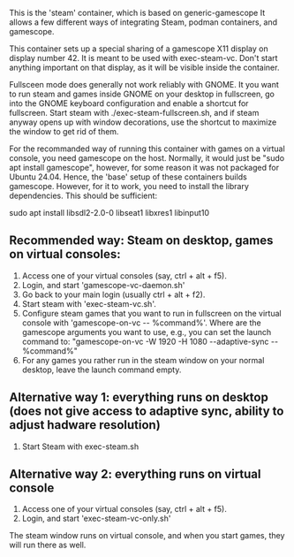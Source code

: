 This is the 'steam' container, which is based on generic-gamescope
It allows a few different ways of integrating Steam, podman containers, and gamescope.

This container sets up a special sharing of a gamescope X11 display on display number 42.
It is meant to be used with exec-steam-vc. Don't start anything important
on that display, as it will be visible inside the container.

Fullsceen mode does generally not work reliably with GNOME.
It you want to run steam and games inside GNOME on your desktop in fullscreen,
go into the GNOME keyboard configuration and enable a shortcut for fullscreen.
Start steam with ./exec-steam-fullscreen.sh, and if steam anyway opens up with window decorations,
use the shortcut to maximize the window to get rid of them.

For the recommanded way of running this container with games on a virtual console, you need
gamescope on the host. Normally, it would just be "sudo apt install gamescope", however,
for some reason it was not packaged for Ubuntu 24.04. Hence, the 'base' setup of these
containers builds gamescope. However, for it to work, you need to install the library
dependencies. This should be sufficient:

sudo apt install libsdl2-2.0-0 libseat1 libxres1 libinput10

## Recommended way: Steam on desktop, games on virtual consoles:

1. Access one of your virtual consoles (say, ctrl + alt + f5).
2. Login, and start 'gamescope-vc-daemon.sh'
3. Go back to your main login (usually ctrl + alt + f2).
4. Start steam with 'exec-steam-vc.sh'.
5. Configure steam games that you want to run in fullscreen on the virtual console with 'gamescope-on-vc <args> -- %command%'. Where <args> are the gamescope arguments you want to use, e.g., you can set the launch command to: "gamescope-on-vc -W 1920 -H 1080 --adaptive-sync -- %command%"
6. For any games you rather run in the steam window on your normal desktop, leave the launch command empty.

## Alternative way 1: everything runs on desktop (does not give access to adaptive sync, ability to adjust hadware resolution)

1. Start Steam with exec-steam.sh

## Alternative way 2: everything runs on virtual console

1. Access one of your virtual consoles (say, ctrl + alt + f5).
2. Login, and start 'exec-steam-vc-only.sh'

The steam window runs on virtual console, and when you start games, they will run there as well.
